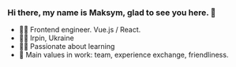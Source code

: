 ### Hi there, my name is Maksym, glad to see you here. 👋

- 👨‍💻 Frontend engineer. Vue.js / React.
- 💙💛 Irpin, Ukraine
- 🧑‍🎓 Passionate about learning
- 💎 Main values in work: team, experience exchange, friendliness.
